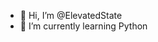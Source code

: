 - 👋 Hi, I’m @ElevatedState
- 🌱 I’m currently learning Python

<!---
ElevatedState/ElevatedState is a ✨ special ✨ repository because its `README.md` (this file) appears on your GitHub profile.
You can click the Preview link to take a look at your changes.
--->
